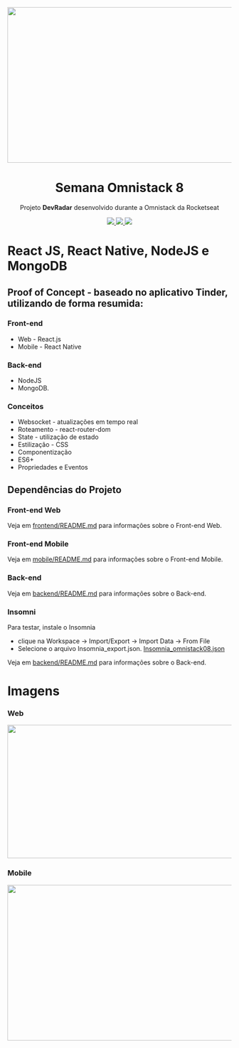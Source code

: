 <p align="center">
  <img src="https://user-images.githubusercontent.com/70285547/93002743-6f5e7f80-f50f-11ea-8af7-322daf97f659.png" height="350" width="850"></img>
</p>
<h1 align="center">Semana Omnistack 8</h1>

<p align="center">Projeto <strong>DevRadar</strong> desenvolvido durante a Omnistack da Rocketseat</p>

<p align="center">
  <a aria-label="Versão do Node" href="https://github.com/nodejs/node/blob/master/doc/changelogs/CHANGELOG_V12.md#12.14.1">
    <img src="https://img.shields.io/badge/node.js@lts-12.14.1-informational?logo=Node.JS"></img>
  </a>
  <a aria-label="Versão do React" href="https://github.com/facebook/react/blob/master/CHANGELOG.md#16120-november-14-2019">
    <img src="https://img.shields.io/badge/react-16.12.0-informational?logo=react"></img>
  </a>
  <a aria-label="Versão do Expo" href="https://www.npmjs.com/package/expo-cli/v/3.11.5">
    <img src="https://img.shields.io/badge/expo--CLI-3.11.5-informational?logo=expo"></img>
  </a>
</p>

# React JS, React Native, NodeJS e MongoDB

## Proof of Concept - baseado no aplicativo Tinder, utilizando de forma resumida:

### Front-end 
  * Web - React.js
  * Mobile - React Native
  
### Back-end
  * NodeJS
  * MongoDB.

### Conceitos
  * Websocket - atualizações em tempo real
  * Roteamento - react-router-dom
  * State - utilização de estado
  * Estilização - CSS
  * Componentização
  * ES6+
  * Propriedades e Eventos

## Dependências do Projeto

### Front-end Web
Veja em [frontend/README.md](./frontend) para informações sobre o Front-end Web.

### Front-end Mobile
Veja em [mobile/README.md](./mobile) para informações sobre o Front-end Mobile.

### Back-end 
Veja em [backend/README.md](./backend) para informações sobre o Back-end.

### Insomni
Para testar, instale o Insomnia
* clique na Workspace → Import/Export → Import Data → From File 
* Selecione o arquivo Insomnia_export.json.
[Insomnia_omnistack08.json](./)


Veja em [backend/README.md](./backend) para informações sobre o Back-end.


# Imagens

### Web
<p align="center">
    <img src="https://user-images.githubusercontent.com/70285547/92531167-27d0ae80-f204-11ea-8cf8-8a6414efabe9.png" height="300" width="1000">
</p>

### Mobile
<p align="center">
    <img src="https://user-images.githubusercontent.com/70285547/92531201-37e88e00-f204-11ea-8cb8-6a051b9ad36e.png" height="350" width="1000">
</p>
